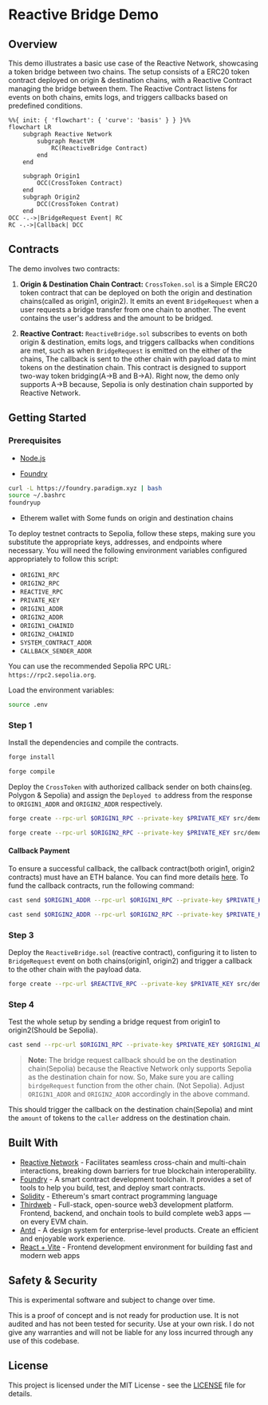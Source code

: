 # Reactive Bridge Demo

## Overview

This demo illustrates a basic use case of the Reactive Network, showcasing a token bridge between two chains. The setup consists of a ERC20 token contract deployed on origin & destination chains, with a Reactive Contract managing the bridge between them. The Reactive Contract listens for events on both chains, emits logs, and triggers callbacks based on predefined conditions.

```mermaid
%%{ init: { 'flowchart': { 'curve': 'basis' } } }%%
flowchart LR
    subgraph Reactive Network
        subgraph ReactVM
            RC(ReactiveBridge Contract)
        end
    end

    subgraph Origin1
        OCC(CrossToken Contract)
    end
    subgraph Origin2
        DCC(CrossToken Contrat)
    end
OCC -.->|BridgeRequest Event| RC
RC -.->|Callback| DCC
```

## Contracts

The demo involves two contracts:

1. **Origin & Destination Chain Contract:** `CrossToken.sol` is a Simple ERC20 token contract that can be deployed on both the origin and destination chains(called as origin1, origin2). It emits an event `BridgeRequest` when a user requests a bridge transfer from one chain to another. The event contains the user's address and the amount to be bridged.

2. **Reactive Contract:** `ReactiveBridge.sol` subscribes to events on both origin & destination, emits logs, and triggers callbacks when conditions are met, such as when `BridgeRequest` is emitted on the either of the chains, The callback is sent to the other chain with payload data to mint tokens on the destination chain. This contract is designed to support two-way token bridging(A->B and B->A). Right now, the demo only supports A->B because, Sepolia is only destination chain supported by Reactive Network.

## Getting Started

### Prerequisites

- [Node.js](https://nodejs.org/en/download/)

- [Foundry](https://book.getfoundry.sh/)

```bash
curl -L https://foundry.paradigm.xyz | bash
source ~/.bashrc
foundryup
```

- Etherem wallet with Some funds on origin and destination chains

To deploy testnet contracts to Sepolia, follow these steps, making sure you substitute the appropriate keys, addresses, and endpoints where necessary. You will need the following environment variables configured appropriately to follow this script:

- `ORIGIN1_RPC`
- `ORIGIN2_RPC`
- `REACTIVE_RPC`
- `PRIVATE_KEY`
- `ORIGIN1_ADDR`
- `ORIGIN2_ADDR`
- `ORIGIN1_CHAINID`
- `ORIGIN2_CHAINID`
- `SYSTEM_CONTRACT_ADDR`
- `CALLBACK_SENDER_ADDR`

You can use the recommended Sepolia RPC URL: `https://rpc2.sepolia.org`.

Load the environment variables:

```bash
source .env
```

### Step 1

Install the dependencies and compile the contracts.

```bash
forge install

forge compile
```

Deploy the `CrossToken` with authorized callback sender on both chains(eg. Polygon & Sepolia) and assign the `Deployed to` address from the response to `ORIGIN1_ADDR` and `ORIGIN2_ADDR` respectively.

```bash
forge create --rpc-url $ORIGIN1_RPC --private-key $PRIVATE_KEY src/demos/token-bridge/CrossToken.sol:CrossToken --constructor-args 1000000000000000000000 $CALLBACK_SENDER_ADDR

forge create --rpc-url $ORIGIN2_RPC --private-key $PRIVATE_KEY src/demos/token-bridge/CrossToken.sol:CrossToken --constructor-args 1000000000000000000000 $CALLBACK_SENDER_ADDR
```

#### Callback Payment

To ensure a successful callback, the callback contract(both origin1, origin2 contracts) must have an ETH balance. You can find more details [here](https://dev.reactive.network/system-contract#callback-payments). To fund the callback contracts, run the following command:

```bash
cast send $ORIGIN1_ADDR --rpc-url $ORIGIN1_RPC --private-key $PRIVATE_KEY --value 0.1ether

cast send $ORIGIN2_ADDR --rpc-url $ORIGIN2_RPC --private-key $PRIVATE_KEY --value 0.1ether
```

### Step 3

Deploy the `ReactiveBridge.sol` (reactive contract), configuring it to listen to `BridgeRequest` event on both chains(origin1, origin2) and trigger a callback to the other chain with the payload data.

```bash
forge create --rpc-url $REACTIVE_RPC --private-key $PRIVATE_KEY src/demos/token-bridge/ReactiveBridge.sol:ReactiveBridge --constructor-args $SYSTEM_CONTRACT_ADDR $ORIGIN1_ADDR $ORIGIN2_ADDR $ORIGIN1_CHAINID $ORIGIN2_CHAINID
```

### Step 4

Test the whole setup by sending a bridge request from origin1 to origin2(Should be Sepolia).

```bash
cast send --rpc-url $ORIGIN1_RPC --private-key $PRIVATE_KEY $ORIGIN1_ADDR "bridgeRequest(uint256)" 5000000000000000000
```

> **Note:** The bridge request callback should be on the destination chain(Sepolia) because the Reactive Network only supports Sepolia as the destination chain for now. So, Make sure you are calling `birdgeRequest` function from the other chain. (Not Sepolia). Adjust `ORIGIN1_ADDR` and `ORIGIN2_ADDR` accordingly in the above command.

This should trigger the callback on the destination chain(Sepolia) and mint the `amount` of tokens to the `caller` address on the destination chain.

## Built With

- [Reactive Network](https://reactive.network) - Facilitates seamless cross-chain and multi-chain interactions, breaking down barriers for true blockchain interoperability.
- [Foundry](https://book.getfoundry.sh/) - A smart contract development toolchain. It provides a set of tools to help you build, test, and deploy smart contracts.
- [Solidity](https://docs.soliditylang.org/en/v0.8.24/) - Ethereum's smart contract programming language
- [Thirdweb](https://thirdweb.com) - Full-stack, open-source web3 development platform. Frontend, backend, and onchain tools to build complete web3 apps — on every EVM chain.
- [Antd](https://ant.design/) - A design system for enterprise-level products. Create an efficient and enjoyable work experience.
- [React + Vite](https://vitejs.dev/) - Frontend development environment for building fast and modern web apps

## Safety & Security

This is experimental software and subject to change over time.

This is a proof of concept and is not ready for production use. It is not audited and has not been tested for security. Use at your own risk. I do not give any warranties and will not be liable for any loss incurred through any use of this codebase.

## License

This project is licensed under the MIT License - see the [LICENSE](LICENSE) file for details.
